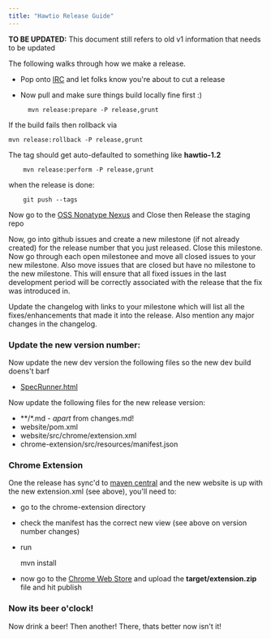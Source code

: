 ```yaml
---
title: "Hawtio Release Guide"
---
```


<div class="alert alert-danger">
<strong>TO BE UPDATED:</strong> This document still refers to old v1 information that needs to be updated
</div>

The following walks through how we make a release.

* Pop onto [IRC](/community) and let folks know you're about to cut a release
* Now pull and make sure things build locally fine first :)

		mvn release:prepare -P release,grunt

If the build fails then rollback via

    mvn release:rollback -P release,grunt

The tag should get auto-defaulted to something like **hawtio-1.2**

		mvn release:perform -P release,grunt

when the release is done:

		git push --tags

Now go to the [OSS Nonatype Nexus](https://oss.sonatype.org/index.html#stagingRepositories) and Close then Release the staging repo

Now, go into github issues and create a new milestone (if not already created) for the release number that you just released.  Close this milestone.  Now go through each open milestonee and move all closed issues to your new milestone.  Also move issues that are closed but have no milestone to the new milestone.  This will ensure that all fixed issues in the last development period will be correctly associated with the release that the fix was introduced in.

Update the changelog with links to your milestone which will list all the fixes/enhancements that made it into the release.  Also mention any major changes in the changelog.

### Update the new version number:

Now update the new dev version the following files so the new dev build doens't barf

  * [SpecRunner.html](https://github.com/hawtio/hawtio/blob/master/hawtio-web/src/test/specs/SpecRunner.html#L88)

Now update the following files for the new release version:

  * **/*.md - *apart* from changes.md!
  * website/pom.xml
  * website/src/chrome/extension.xml
  * chrome-extension/src/resources/manifest.json


### Chrome Extension

One the release has sync'd to [maven central](http://central.maven.org/maven2/io/hawt/hawtio-web/) and the new website is up with the new extension.xml (see above), you'll need to:

* go to the chrome-extension directory
* check the manifest has the correct new view (see above on version number changes)
* run

    mvn install

* now go to the [Chrome Web Store](https://chrome.google.com/webstore/developer/dashboard/ua69cc79bd081162fca3bb58f3e36b3b4) and upload the **target/extension.zip** file and hit publish

### Now its beer o'clock!

Now drink a beer! Then another! There, thats better now isn't it!




